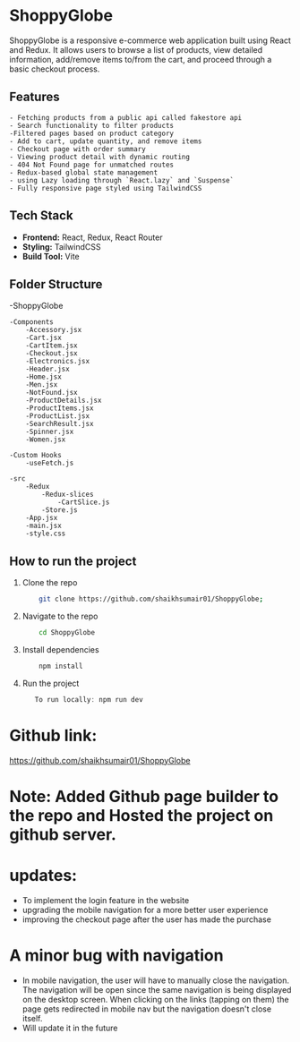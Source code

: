 # ShoppyGlobe
ShoppyGlobe is a responsive e-commerce web application built using React and Redux. It allows users to browse a list of products, view detailed information, add/remove items to/from the cart, and proceed through a basic checkout process.

## Features
    - Fetching products from a public api called fakestore api
    - Search functionality to filter products
    -Filtered pages based on product category
    - Add to cart, update quantity, and remove items
    - Checkout page with order summary
    - Viewing product detail with dynamic routing
    - 404 Not Found page for unmatched routes
    - Redux-based global state management
    - using Lazy loading through `React.lazy` and `Suspense`
    - Fully responsive page styled using TailwindCSS

## Tech Stack

- **Frontend:** React, Redux, React Router 
- **Styling:** TailwindCSS
- **Build Tool:** Vite

## Folder Structure
-ShoppyGlobe

    -Components
        -Accessory.jsx
        -Cart.jsx
        -CartItem.jsx
        -Checkout.jsx
        -Electronics.jsx
        -Header.jsx
        -Home.jsx
        -Men.jsx
        -NotFound.jsx
        -ProductDetails.jsx
        -ProductItems.jsx
        -ProductList.jsx
        -SearchResult.jsx
        -Spinner.jsx
        -Women.jsx
    
    -Custom Hooks
        -useFetch.js
    
    -src
        -Redux
            -Redux-slices
                -CartSlice.js
            -Store.js
        -App.jsx
        -main.jsx
        -style.css

##  How to run the project
1. Clone the repo
    
    ```bash
        git clone https://github.com/shaikhsumair01/ShoppyGlobe;
    ```

2.  Navigate to the repo
    
    ```bash
        cd ShoppyGlobe
    ```

3. Install dependencies
    
    ```PowerShell
        npm install
    ```
4. Run the project
    
    ```PowerShell
       To run locally: npm run dev 
    ```

# Github link:
https://github.com/shaikhsumair01/ShoppyGlobe

# Note: Added Github page builder to the repo and Hosted the project on github server.

#   updates:
- To implement the login feature in the website
- upgrading the mobile navigation for a more better user experience
- improving the checkout page after the user has made the purchase

# A minor bug with navigation
- In mobile navigation, the user will have to manually close the navigation. The navigation will be open since the same navigation is being displayed on the desktop screen. When clicking on the links (tapping on them) the page gets redirected in mobile nav but the navigation doesn't close itself.
 -  Will update it in the future